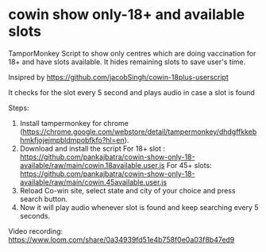 # cowin show only-18+ and available slots
TamporMonkey Script to show only centres which are doing vaccination for 18+ and have slots available.
It hides remaining slots to save user's time.

Insipred by https://github.com/jacobSingh/cowin-18plus-userscript


It checks for the slot every 5 second and plays audio in case a slot is found

Steps:
1. Install tampermonkey for chrome (https://chrome.google.com/webstore/detail/tampermonkey/dhdgffkkebhmkfjojejmpbldmpobfkfo?hl=en). 
2. Download and install the script 
 For 18+ slot : https://github.com/pankajbatra/cowin-show-only-18-available/raw/main/cowin.18available.user.js
 For 45+ slots: https://github.com/pankajbatra/cowin-show-only-18-available/raw/main/cowin.45available.user.js
3. Reload Co-win site, select state and city of your choice and press search button.
4. Now it will play audio whenever slot is found and keep searching every 5 seconds.

Video recording:
https://www.loom.com/share/0a34939fd51e4b758f0e0a03f8b47ed9
